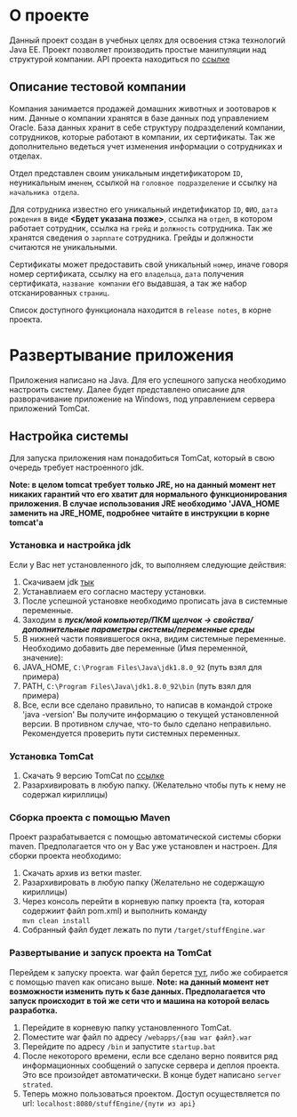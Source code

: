 # О проекте

Данный проект создан в учебных целях для освоения стэка технологий Java EE. Проект позволяет производить простые манипуляции над структурой компании. API проекта находиться по [ссылке](http://docs.stuffengine.apiary.io/#)

## Описание тестовой компании

Компания занимается продажей домашних животных и зоотоваров к ним. Данные о компании хранятся в базе данных под управлением Oracle. База данных хранит в себе структуру подразделений компании, сотрудников, которые работают  в компании, их сертификаты. Так же дополнительно ведеться учет изменения информации о сотрудниках и отделах.

Отдел представлен своим уникальным индетификатором `ID`, неуникальным `именем`, ссылкой на `головное подразделение` и ссылку на `начальника отдела`.

Для сотрудника известно его уникальный индетификатор `ID`, `ФИО`, `дата рождения` в виде **<Будет указана позже>**, ссылка на `отдел`, в котором работает сотрудник, ссылка на `грейд` и `должность` сотрудника. Так же хранятся сведения о `зарплате` сотрудника. Грейды и должности считаются не уникальными. 

Сертификаты может предоставить свой уникальный `номер`, иначе говоря номер сертификата, ссылку на его `владельца`, `дата` получения сертификата, `название компании` его выдавшая, а так же набор отсканированных `страниц`.

Список доступного функционала находится в `release notes`, в корне проекта.

# Развертывание приложения

Приложения написано на Java. Для его успешного запуска необходимо настроить систему. Далее будет представлено описание для разворачивание приложение на Windows, под управлением сервера приложений TomCat.

## Настройка системы

Для запуска приложения нам понадобиться TomCat, который в свою очередь требует настроенного jdk.

**Note: в целом tomcat требует только JRE, но на данный момент нет никаких гарантий что его хватит для нормального функционирования приложения. В случае использования JRE необходимо 'JAVA_HOME заменить на JRE_HOME, подробнее читайте в инструкции в корне tomcat'а**

### Установка и настройка jdk

Если у Вас нет установленного jdk, то выполняем следующие действия:

1. Скачиваем jdk [тык](http://www.oracle.com/technetwork/java/javase/downloads/jdk8-downloads-2133151.html)
2. Устанавлиаем его согласно мастеру установки.
3. После успешной установке необходимо прописать java в системные переменные.
4. Заходим в ***пуск/мой компьютер/ПКМ щелчок -> свойства/дополнительные параметры системы/переменные среды***
5. В нижней части появившегося окна, видим системные переменные. Необходимо добавить две переменные (Имя переменной, значение):
6. JAVA_HOME, `C:\Program Files\Java\jdk1.8.0_92` (путь взял для примера)
7. PATH, `C:\Program Files\Java\jdk1.8.0_92\bin` (путь взял для примера)
8. Все, если все сделано правильно, то написав в командой строке 'java -version' Вы получите информацию о текущей установленной версии. В противном случае, что-то было сделано неправильно. Рекомендуется проверить пути системных переменных.

### Установка TomCat

1. Скачать 9 версию TomCat по [ссылке](http://tomcat.apache.org/download-90.cgi)
2. Разархивировать в любую папку. (Желательно чтобы путь к нему не содержал кириллицы)

### Сборка проекта с помощью Maven

Проект разрабатывается с помощью автоматической системы сборки maven. Предполагается что он у Вас уже установлен и настроен.
Для сборки проекта необходимо:

1. Скачать архив из ветки master.
2. Разархивировать в любую папку (Желательно не содержащую кириллицы)
3. Через консоль перейти в корневую папку проекта (та, которая содержиит файл pom.xml) и выполнить команду  
`mvn clean install`
4. Собранный файл будет лежать по пути `/target/stuffEngine.war`

### Развертывание и запуск проекта на TomCat

Перейдем к запуску проекта. war файл берется [тут](https://yadi.sk/d/juI-7nwr3MpBtB), либо же собирается с помощью maven как описано выше.
**Note: на данный момент нет возможности изменить путь к базе данных. Предполагается что запуск происходит в той же сети что и машина на которой велась разработка.**

1. Перейдите в корневую папку установленного TomCat.
2. Поместите war файл по адресу `/webapps/{ваш war файл}.war`
3. Перейдите по адресу `/bin` и запустите `startup.bat`
4. После некоторого времени, если все сделано верно появится ряд информационных сообщений о запуске сервера и деплоя проекта. Это все произойдет автоматически. В конце будет написано `server strated`.
5. Теперь можно пользоваться проектом. Доступ осуществляется по url: `localhost:8080/stuffEngine/{пути из api}`
